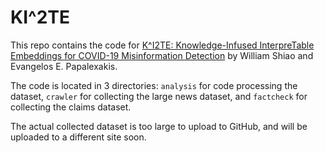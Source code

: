 # KI^2TE

This repo contains the code for [K^I2TE: Knowledge-Infused InterpreTable Embeddings for COVID-19 Misinformation Detection](https://wls.ai/kiite) by William Shiao and Evangelos E. Papalexakis.

The code is located in 3 directories: `analysis` for code processing the dataset, `crawler` for collecting the large news dataset, and `factcheck` for collecting the claims dataset.

The actual collected dataset is too large to upload to GitHub, and will be uploaded to a different site soon.
